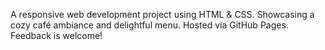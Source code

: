 A responsive web development project using HTML & CSS. Showcasing a cozy café ambiance and delightful menu. Hosted via GitHub Pages. Feedback is welcome!
